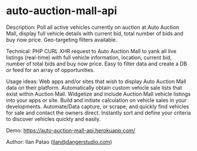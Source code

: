 # auto-auction-mall-api

Description:
Poll all active vehicles currently on auction at Auto Auction Mall, display full vehicle details with current bid, total number of bids and buy now price. Geo-targeting filters available.

Technical:
PHP CURL XHR request to Auto Auction Mall to yank all live listings (real-time) with full vehicle information, location, current bid, number of total bids and buy now price. Easy to filter data and create a DB or feed for an array of opportunities.

Usage ideas:
Web apps and/or sites that wish to display Auto Auction Mall data on their platform.
Automatically obtain custom vehicle sale lists that exist within Auction Mall.
Widgetize and include Auction Mall vehicle listings into your apps or site.
Build and initiate calculation on vehicle sales in your developments.
Automate/Data capture, or scrape; and quickly find vehicles for sale and contact the owners direct.
Instantly sort and define your criteria to discover vehicles quickly and easily.

Demo:
https://auto-auction-mall-api.herokuapp.com/

Author:
Ilan Patao (ilan@dangerstudio.com)
